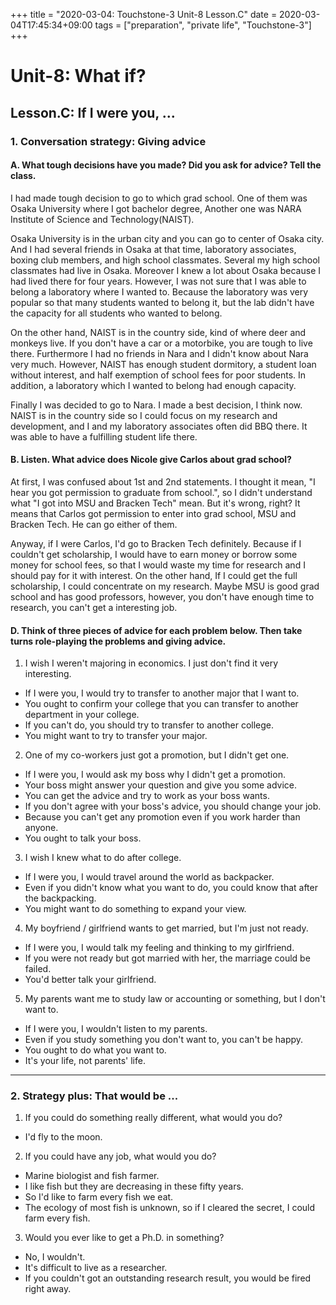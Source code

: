 +++
title =  "2020-03-04: Touchstone-3 Unit-8 Lesson.C"
date = 2020-03-04T17:45:34+09:00
tags = ["preparation", "private life", "Touchstone-3"]
+++

# Unit-8: What if?
## Lesson.C: If I were you, ...

### 1. Conversation strategy: Giving advice

#### A. What tough decisions have you made? Did you ask for advice? Tell the class.

I had made tough decision to go to which grad school.
One of them was Osaka University where I got bachelor degree,
Another one was NARA Institute of Science and Technology(NAIST).

Osaka University is in the urban city and you can go to center of Osaka city.
And I had several friends in Osaka at that time,
laboratory associates, boxing club members, and high school classmates.
Several my high school classmates had live in Osaka.
Moreover I knew a lot about Osaka because I had lived there for four years.
However, I was not sure that I was able to belong a laboratory where I wanted to.
Because the laboratory was very popular so that many students wanted to belong it,
but the lab didn't have the capacity for all students who wanted to belong.

On the other hand, NAIST is in the country side, kind of where deer and monkeys live.
If you don't have a car or a motorbike, you are tough to live there.
Furthermore I had no friends in Nara and I didn't know about Nara very much.
However, NAIST has enough student dormitory, a student loan without interest, 
and half exemption of school fees for poor students.
In addition, a laboratory which I wanted to belong had enough capacity.

Finally I was decided to go to Nara.
I made a best decision, I think now.
NAIST is in the country side so I could focus on my research and development, and
I and my laboratory associates often did BBQ there.
It was able to have a fulfilling student life there.

#### B. Listen. What advice does Nicole give Carlos about grad school?

At first, I was confused about 1st and 2nd statements.
I thought it mean, "I hear you got permission to graduate from school.",
so I didn't understand what "I got into MSU and Bracken Tech" mean.
But it's wrong, right?
It means that Carlos got permission to enter into grad school, MSU and Bracken Tech.
He can go either of them.

Anyway, if I were Carlos, I'd go to Bracken Tech definitely.
Because if I couldn't get scholarship,
I would have to earn money or borrow some money for school fees,
so that I would waste my time for research and I should pay for it with interest.
On the other hand, If I could get the full scholarship,
I could concentrate on my research.
Maybe MSU is good grad school and has good professors,
however, you don't have enough time to research, you can't get a interesting job.

#### D. Think of three pieces of advice for each problem below. Then take turns role-playing the problems and giving advice.

1. I wish I weren't majoring in economics. I just don't find it very interesting.
  - If I were you, I would try to transfer to another major that I want to.
  - You ought to confirm your college that you can transfer to another department in your college.
  - If you can't do, you should try to transfer to another college.
  - You might want to try to transfer your major.
2. One of my co-workers just got a promotion, but I didn't get one.
  - If I were you, I would ask my boss why I didn't get a promotion.
  - Your boss might answer your question and give you some advice.
  - You can get the advice and try to work as your boss wants.
  - If you don't agree with your boss's advice, you should change your job.
  - Because you can't get any promotion even if you work harder than anyone.
  - You ought to talk your boss.
3. I wish I knew what to do after college.
  - If I were you, I would travel around the world as backpacker.
  - Even if you didn't know what you want to do, you could know that after the backpacking.
  - You might want to do something to expand your view.
4. My boyfriend / girlfriend wants to get married, but I'm just not ready.
  - If I were you, I would talk my feeling and thinking to my girlfriend.
  - If you were not ready but got married with her, the marriage could be failed.
  - You'd better talk your girlfriend.
5. My parents want me to study law or accounting or something, but I don't want to.
  - If I were you, I wouldn't listen to my parents.
  - Even if you study something you don't want to, you can't be happy.
  - You ought to do what you want to.
  - It's your life, not parents' life.

- - -
### 2. Strategy plus: That would be ...

1. If you could do something really different, what would you do?
  - I'd fly to the moon.
2. If you could have any job, what would you do?
  - Marine biologist and fish farmer.
  - I like fish but they are decreasing in these fifty years.
  - So I'd like to farm every fish we eat.
  - The ecology of most fish is unknown,
    so if I cleared the secret, I could farm every fish.
3. Would you ever like to get a Ph.D. in something?
  - No, I wouldn't.
  - It's difficult to live as a researcher.
  - If you couldn't got an outstanding research result, you would be fired right away.

